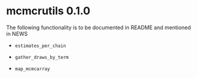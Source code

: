 # mcmcrutils 0.1.0

The following functionality is to be documented in README and mentioned in NEWS

- `estimates_per_chain`

- `gather_draws_by_term`

- `map_mcmcarray`

